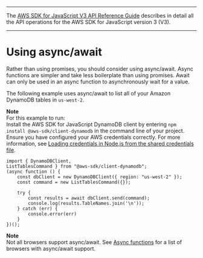 --------

 The [AWS SDK for JavaScript V3 API Reference Guide](https://docs.aws.amazon.com/AWSJavaScriptSDK/v3/latest/index.html) describes in detail all the API operations for the AWS SDK for JavaScript version 3 \(V3\)\. 

--------

# Using async/await<a name="using-async-await"></a>

Rather than using promises, you should consider using async/await\. Async functions are simpler and take less boilerplate than using promises\. Await can only be used in an async function to asynchronously wait for a value\.

The following example uses async/await to list all of your Amazon DynamoDB tables in `us-west-2`\.

**Note**  
For this example to run:  
Install the AWS SDK for JavaScript DynamoDB client by entering `npm install @aws-sdk/client-dynamodb` in the command line of your project\.
Ensure you have configured your AWS credentials correctly\. For more information, see [Loading credentials in Node\.js from the shared credentials file](loading-node-credentials-shared.md)\. 

```
import { DynamoDBClient, 
ListTablesCommand } from "@aws-sdk/client-dynamodb";
(async function () {
    const dbClient = new DynamoDBClient({ region: "us-west-2" });
    const command = new ListTablesCommand({});

    try {
        const results = await dbClient.send(command);
        console.log(results.TableNames.join('\n'));
    } catch (err) {
        console.error(err)
    }
})();
```

**Note**  
 Not all browsers support async/await\. See [Async functions](https://caniuse.com/#feat=async-functions) for a list of browsers with async/await support\. 